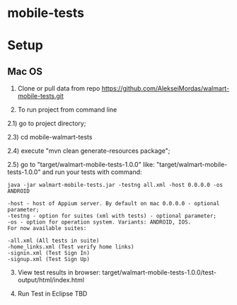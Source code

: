 mobile-tests
============
Setup
===

Mac OS
---

1) Clone or pull data from repo https://github.com/AlekseiMordas/walmart-mobile-tests.git


2) To run project from command line


2.1) go to project directory;
	
2.3) cd mobile-walmart-tests

2.4) execute "mvn clean generate-resources package";
	

2.5) go to "target/walmart-mobile-tests-1.0.0" like: 
"target/walmart-mobile-tests-1.0.0" and run your tests with command:
	
	
	java -jar walmart-mobile-tests.jar -testng all.xml -host 0.0.0.0 -os ANDROID

	-host - host of Appium server. By default on mac 0.0.0.0 - optional parameter;
	-testng - option for suites (xml with tests) - optional parameter;
	-os - option for operation system. Variants: ANDROID, IOS.
	For now available suites:
	
	-all.xml (All tests in suite)
	-home_links.xml (Test verify home links)
	-signin.xml (Test Sign In)
	-signup.xml (Test Sign Up)

3) View test results in browser: target/walmart-mobile-tests-1.0.0/test-output/html/index.html    

4) Run Test in Eclipse
   TBD
   

